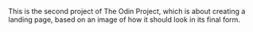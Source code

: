 This is the second project of The Odin Project, which is about creating a landing page, based on an image of how it should look
in its final form.